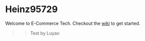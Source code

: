 Heinz95729
==========
Welcome to E-Commerce Tech. Checkout the [wiki](https://github.com/losandes/Heinz95729/wiki) to get started.

>> Test by Luyao
